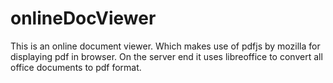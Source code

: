 onlineDocViewer
===============

This is an online document viewer. Which makes use of pdfjs by mozilla for displaying pdf in browser. On the server end it uses libreoffice to convert all office documents to pdf format.
